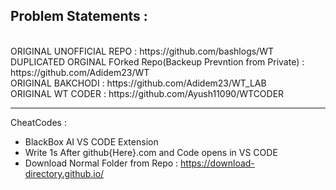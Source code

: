 ## Problem Statements : 

<br />
ORIGINAL UNOFFICIAL REPO : https://github.com/bashlogs/WT
<br />
DUPLICATED ORGINAL FOrked Repo(Backeup Prevntion from Private) : https://github.com/Adidem23/WT
<br />
ORIGINAL BAKCHODI : https://github.com/Adidem23/WT_LAB
<br />
ORIGINAL WT CODER : https://github.com/Ayush11090/WTCODER

---------------------------------------------

CheatCodes : 
- BlackBox AI VS CODE Extension
- Write 1s After github{Here}.com and Code opens in VS CODE 
- Download Normal Folder from Repo : https://download-directory.github.io/
